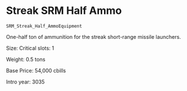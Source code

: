 # Streak SRM Half Ammo

`SRM_Streak_Half_AmmoEquipment`

One-half ton of ammunition for the streak short-range missile launchers.

Size: Critical slots: 1

Weight: 0.5 tons

Base Price: 54,000 cbills

Intro year: 3035

